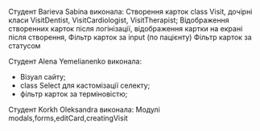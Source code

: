 Студент Barieva Sabina виконала:
Створення карток class Visit, дочірні класи VisitDentist, VisitCardiologist, VisitTherapist;
Відображення створенних карток після логінізації, відображення картки на екрані після створення, 
Фільтр карток за input (по пацієнту)
Фільтр карток за статусом

Студент Alena Yemelianenko виконала:
- Візуал сайту;
- class Select для кастомізації селекту;
- фільтр карток за терміновістю;

Студент Korkh Oleksandra виконала:
Модулі modals,forms,editCard,creatingVisit